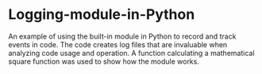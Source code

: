 # Logging-module-in-Python
An example of using the built-in module in Python to record and track events in code. The code creates log files that are invaluable when analyzing code usage and operation. A function calculating a mathematical square function was used to show how the module works.
